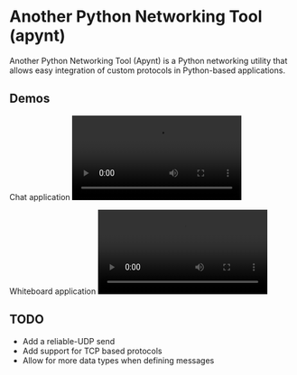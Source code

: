 # Another Python Networking Tool (apynt)
Another Python Networking Tool (Apynt) is a Python networking utility that allows easy integration of custom protocols in
Python-based applications.  

## Demos
Chat application
![img](demo/chat.webm)


Whiteboard application
![img](demo/whiteboard.webm)

## TODO
* Add a reliable-UDP send
* Add support for TCP based protocols
* Allow for more data types when defining messages